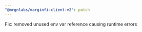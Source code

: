 ```yaml
---
"@mrgnlabs/marginfi-client-v2": patch
---
```


Fix: removed unused env var reference causing runtime errors
